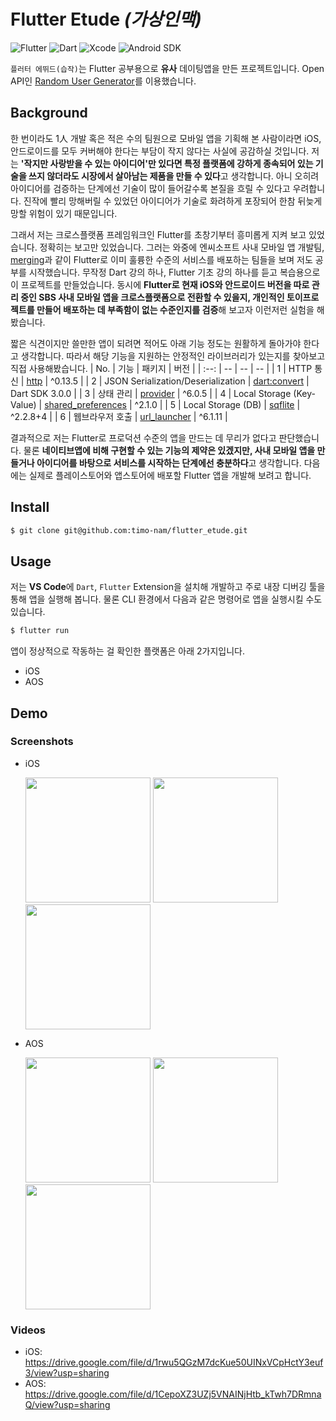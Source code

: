 # Flutter Etude _(가상인맥)_

![Flutter](https://img.shields.io/badge/Flutter-3.10.0-02569B?style=flat-square&logo=flutter&logoColor=white)
![Dart](https://img.shields.io/badge/Dart-3.0.0-0175C2?style=flat-square&logo=dart&logoColor=white)
![Xcode](https://img.shields.io/badge/Xcode-14.3.1-147EFB?style=flat-square&logo=xcode&logoColor=white)
<img src="https://img.shields.io/badge/Android SDK-33.0.2-3DDC84?style=flat-square&logo=androidstudio&logoColor=white" alt="Android SDK"/>

`플러터 에뛰드(습작)`는 Flutter 공부용으로 **유사** 데이팅앱을 만든 프로젝트입니다. Open API인 [Random User Generator](https://randomuser.me/)를 이용했습니다.

## Background

한 번이라도 1人 개발 혹은 적은 수의 팀원으로 모바일 앱을 기획해 본 사람이라면 iOS, 안드로이드를 모두 커버해야 한다는 부담이 작지 않다는 사실에 공감하실 것입니다.
저는 **'작지만 사랑받을 수 있는 아이디어'만 있다면 특정 플랫폼에 강하게 종속되어 있는 기술을 쓰지 않더라도 시장에서 살아남는 제품을 만들 수 있다**고 생각합니다.
아니 오히려 아이디어를 검증하는 단계에선 기술이 많이 들어갈수록 본질을 흐릴 수 있다고 우려합니다.
진작에 빨리 망해버릴 수 있었던 아이디어가 기술로 화려하게 포장되어 한참 뒤늦게 망할 위험이 있기 때문입니다.

그래서 저는 크로스플랫폼 프레임워크인 Flutter를 초창기부터 흥미롭게 지켜 보고 있었습니다.
정확히는 보고만 있었습니다.
그러는 와중에 엔씨소프트 사내 모바일 앱 개발팀, [merging](https://merging.world/)과 같이 Flutter로 이미 훌륭한 수준의 서비스를 배포하는 팀들을 보며 저도 공부를 시작했습니다.
무작정 Dart 강의 하나, Flutter 기초 강의 하나를 듣고 복습용으로 이 프로젝트를 만들었습니다.
동시에 **Flutter로 현재 iOS와 안드로이드 버전을 따로 관리 중인 SBS 사내 모바일 앱을 크로스플랫폼으로 전환할 수 있을지, 개인적인 토이프로젝트를 만들어 배포하는 데 부족함이 없는 수준인지를 검증**해 보고자 이런저런 실험을 해봤습니다.

짧은 식견이지만 쓸만한 앱이 되려면 적어도 아래 기능 정도는 원활하게 돌아가야 한다고 생각합니다.
따라서 해당 기능을 지원하는 안정적인 라이브러리가 있는지를 찾아보고 직접 사용해봤습니다.
| No. | 기능 | 패키지 | 버전 |
| :--: | -- | -- | -- |
| 1 | HTTP 통신 | [http](https://pub.dev/packages/http) | ^0.13.5 |
| 2 | JSON Serialization/Deserialization | [dart:convert](https://api.dart.dev/stable/3.0.2/dart-convert/dart-convert-library.html) | Dart SDK 3.0.0 |
| 3 | 상태 관리 | [provider](https://pub.dev/packages/provider) | ^6.0.5 |
| 4 | Local Storage (Key-Value) | [shared_preferences](https://pub.dev/packages/shared_preferences) | ^2.1.0 |
| 5 | Local Storage (DB) | [sqflite](https://pub.dev/packages/sqflite) | ^2.2.8+4 |
| 6 | 웹브라우저 호출 | [url_launcher](https://pub.dev/packages/url_launcher) | ^6.1.11 |

결과적으로 저는 Flutter로 프로덕션 수준의 앱을 만드는 데 무리가 없다고 판단했습니다.
물론 **네이티브앱에 비해 구현할 수 있는 기능의 제약은 있겠지만, 사내 모바일 앱을 만들거나 아이디어를 바탕으로 서비스를 시작하는 단계에선 충분하다**고 생각합니다.
다음에는 실제로 플레이스토어와 앱스토어에 배포할 Flutter 앱을 개발해 보려고 합니다.

## Install
```Bash
$ git clone git@github.com:timo-nam/flutter_etude.git
```

## Usage

저는 **VS Code**에 `Dart`, `Flutter` Extension을 설치해 개발하고 주로 내장 디버깅 툴을 통해 앱을 실행해 봅니다.
물론 CLI 환경에서 다음과 같은 명령어로 앱을 실행시킬 수도 있습니다.
```Bash
$ flutter run
```

앱이 정상적으로 작동하는 걸 확인한 플랫폼은 아래 2가지입니다.
- iOS
- AOS

## Demo

### Screenshots

- iOS
  <div>
    <img src="https://drive.google.com/file/d/1ENAZ9xVxm-7NsO2RqtOkX6OsdDmSYOLB/view?usp=sharing" width="200" />
    <img src="https://drive.google.com/file/d/1mHRpuFZ061lYzGf_aR0Cx1VcDmv_BJ09/view?usp=sharing" width="200" />
    <img src="https://drive.google.com/file/d/1cUcxfkQJTJIYoOP0TrN-Ew28lOVvaarc/view?usp=sharing" width="200" />
  </div>

- AOS
  <div>
    <img src="https://drive.google.com/file/d/1b6PdnqnS__MhipKf0epHsy0kD6Y6UCQK/view?usp=sharing" width="200" />
    <img src="https://drive.google.com/file/d/1mHRpuFZ061lYzGf_aR0Cx1VcDmv_BJ09/view?usp=sharing" width="200" />
    <img src="https://drive.google.com/file/d/1VYIuGmCnBvnlLWYjXHLzcOKRR0eOXIek/view?usp=sharing" width="200" />
  </div>

### Videos

- iOS: https://drive.google.com/file/d/1rwu5QGzM7dcKue50UINxVCpHctY3euf3/view?usp=sharing
- AOS: https://drive.google.com/file/d/1CepoXZ3UZj5VNAINjHtb_kTwh7DRmnaQ/view?usp=sharing
